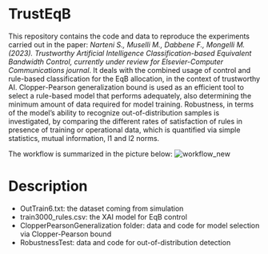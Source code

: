 # TrustEqB
This repository contains the code and data to reproduce the experiments carried out in the paper: _Narteni S., Muselli M., Dabbene F., Mongelli M. (2023). Trustworthy Artificial Intelligence Classification-based Equivalent Bandwidth Control, currently under review for Elsevier-Computer Communications journal_.
It deals with the combined usage of control and rule-based classification for the EqB allocation, in the context of trustworthy AI.
Clopper-Pearson generalization bound is used as an efficient tool to select a rule-based model that performs adequately,
also determining the minimum amount of data required for model training. Robustness, in terms of the model’s ability to recognize out-of-distribution samples is investigated, by comparing the different rates of satisfaction of rules in presence of training or operational data, which is quantified via simple statistics, mutual information, l1 and l2 norms.

The workflow is summarized in the picture below:
![workflow_new](https://github.com/saranrt95/TrustEqB/assets/77918497/7bcc257b-d489-4f73-807b-e1c4456971bc)

# Description
- OutTrain6.txt: the dataset coming from simulation
- train3000_rules.csv: the XAI model for EqB control
- ClopperPearsonGeneralization folder: data and code for model selection via Clopper-Pearson bound
- RobustnessTest: data and code for out-of-distribution detection

